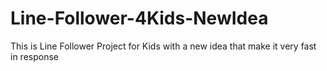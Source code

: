 # Line-Follower-4Kids-NewIdea
This is Line Follower Project for Kids with a new idea that make it very fast in response
